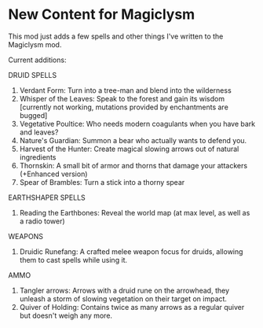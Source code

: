# New Content for Magiclysm

This mod just adds a few spells and other things I've written to the Magiclysm mod.

Current additions:

DRUID SPELLS

1) Verdant Form: Turn into a tree-man and blend into the wilderness
2) Whisper of the Leaves: Speak to the forest and gain its wisdom [currently not working, mutations provided by enchantments are bugged]
3) Vegetative Poultice: Who needs modern coagulants when you have bark and leaves? 
4) Nature's Guardian: Summon a bear who actually wants to defend you.
5) Harvest of the Hunter: Create magical slowing arrows out of natural ingredients
6) Thornskin: A small bit of armor and thorns that damage your attackers (+Enhanced version)
7) Spear of Brambles: Turn a stick into a thorny spear

EARTHSHAPER SPELLS

1) Reading the Earthbones: Reveal the world map (at max level, as well as a radio tower)

WEAPONS

1) Druidic Runefang: A crafted melee weapon focus for druids, allowing them to cast spells while using it. 

AMMO

1) Tangler arrows: Arrows with a druid rune on the arrowhead, they unleash a storm of slowing vegetation on their target on impact.
2) Quiver of Holding: Contains twice as many arrows as a regular quiver but doesn't weigh any more.
